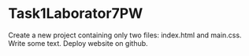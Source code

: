 # Task1Laborator7PW

Create a new project containing only two files: index.html and main.css. Write some text. Deploy website on github.
